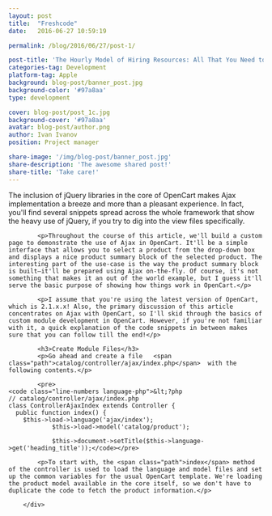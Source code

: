 ```yaml
---
layout: post
title:  "Freshcode"
date:   2016-06-27 10:59:19

permalink: /blog/2016/06/27/post-1/

post-title: 'The Hourly Model of Hiring Resources: All That You Need to Know'
categories-tag: Development
platform-tag: Apple
background: blog-post/banner_post.jpg
background-color: '#97a8aa'
type: development

cover: blog-post/post_1c.jpg
background-cover: '#97a8aa'
avatar: blog-post/author.png
author: Ivan Ivanov
position: Project manager

share-image: '/img/blog-post/banner_post.jpg'
share-description: 'The awesome shared post!'
share-title: 'Take care!'
---
```


<div class="post-body p-t-6rem">
            <p>The inclusion of jQuery libraries in the core of OpenCart makes Ajax implementation a breeze and more than a pleasant experience. In fact, you'll find several snippets spread across the whole framework that show the heavy use of jQuery, if you try to dig into the view files specifically.</p>

            <p>Throughout the course of this article, we'll build a custom page to demonstrate the use of Ajax in OpenCart. It'll be a simple interface that allows you to select a product from the drop-down box and displays a nice product summary block of the selected product. The interesting part of the use-case is the way the product summary block is built—it'll be prepared using Ajax on-the-fly. Of course, it's not something that makes it an out of the world example, but I guess it'll serve the basic purpose of showing how things work in OpenCart.</p>

            <p>I assume that you're using the latest version of OpenCart, which is 2.1.x.x! Also, the primary discussion of this article concentrates on Ajax with OpenCart, so I'll skid through the basics of custom module development in OpenCart. However, if you're not familiar with it, a quick explanation of the code snippets in between makes sure that you can follow till the end!</p>

            <h3>Create Module Files</h3>
            <p>Go ahead and create a file   <span class="path">catalog/controller/ajax/index.php</span>  with the following contents.</p>

            <pre>
    <code class="line-numbers language-php">&lt;?php
    // catalog/controller/ajax/index.php
    class ControllerAjaxIndex extends Controller {
      public function index() {
        $this->load->language('ajax/index');
                $this->load->model('catalog/product');

                $this->document->setTitle($this->language->get('heading_title'));</code></pre>

            <p>To start with, the <span class="path">index</span> method of the controller is used to load the language and model files and set up the common variables for the usual OpenCart template. We're loading the product model available in the core itself, so we don't have to duplicate the code to fetch the product information.</p>

        </div>
